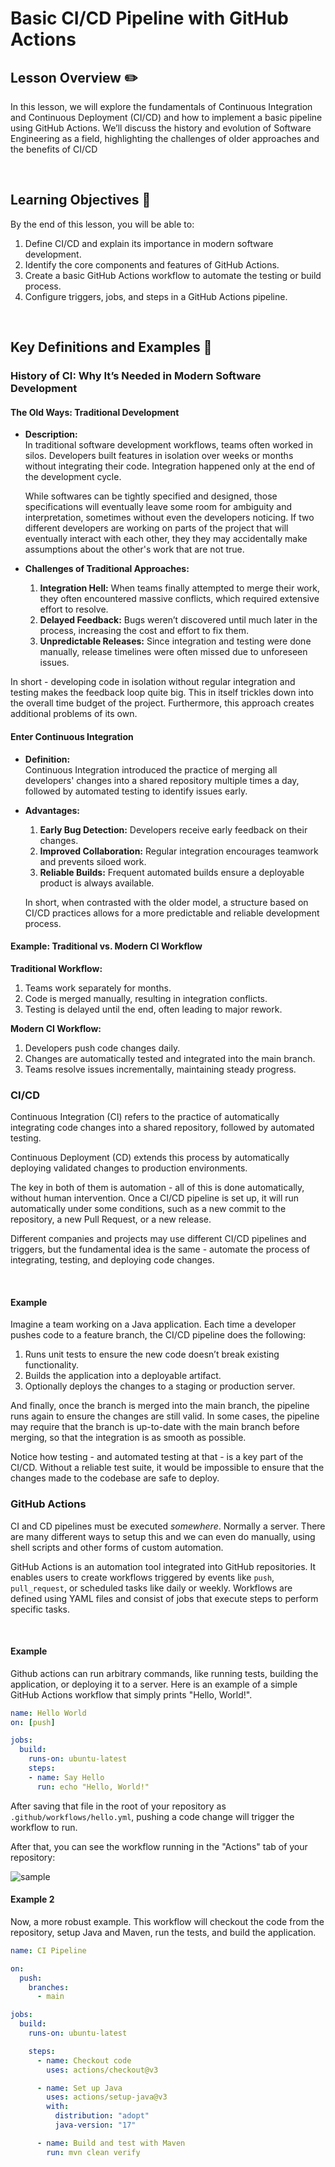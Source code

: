 # Basic CI/CD Pipeline with GitHub Actions

## Lesson Overview :pencil2:

In this lesson, we will explore the fundamentals of Continuous Integration and
Continuous Deployment (CI/CD) and how to implement a basic pipeline using
GitHub Actions.
We’ll discuss the history and evolution of Software Engineering as a field,
highlighting the challenges of older approaches and the benefits of CI/CD

<br>  <!-- don't remove -->

## Learning Objectives :notebook:

By the end of this lesson, you will be able to:

1. Define CI/CD and explain its importance in modern software development.
1. Identify the core components and features of GitHub Actions.
1. Create a basic GitHub Actions workflow to automate the testing or build process.
1. Configure triggers, jobs, and steps in a GitHub Actions pipeline.

<br>

## Key Definitions and Examples :key:

### History of CI: Why It’s Needed in Modern Software Development

#### The Old Ways: Traditional Development  
- **Description:**  
  In traditional software development workflows, teams often worked in silos.
  Developers built features in isolation over weeks or months without integrating
  their code. Integration happened only at the end of the development cycle.

  While softwares can be tightly specified and designed, those specifications
  will eventually leave some room for ambiguity and interpretation, sometimes
  without even the developers noticing. If two different developers are working
  on parts of the project that will eventually interact with each other, they
  they may accidentally make assumptions about the other's work that are not
  true.

- **Challenges of Traditional Approaches:**  
  1. **Integration Hell:** When teams finally attempted to merge their work,
    they often encountered massive conflicts, which required extensive effort to resolve.  
  2. **Delayed Feedback:** Bugs weren’t discovered until much later in the process,
    increasing the cost and effort to fix them.  
  3. **Unpredictable Releases:** Since integration and testing were done manually,
    release timelines were often missed due to unforeseen issues.  

In short - developing code in isolation without regular integration and testing
makes the feedback loop quite big. This in itself trickles down into the overall
time budget of the project. Furthermore, this approach creates additional
problems of its own.

#### Enter Continuous Integration  
- **Definition:**  
  Continuous Integration introduced the practice of merging all developers'
  changes into a shared repository multiple times a day,
  followed by automated testing to identify issues early.  

- **Advantages:**  
  1. **Early Bug Detection:** Developers receive early feedback on their changes.  
  2. **Improved Collaboration:** Regular integration encourages teamwork and prevents siloed work.  
  3. **Reliable Builds:** Frequent automated builds ensure a deployable product is always available.

  In short, when contrasted with the older model, a structure based on CI/CD
  practices allows for a more predictable and reliable development process.

#### Example: Traditional vs. Modern CI Workflow  
**Traditional Workflow:**  
1. Teams work separately for months.  
2. Code is merged manually, resulting in integration conflicts.  
3. Testing is delayed until the end, often leading to major rework.  

**Modern CI Workflow:**  
1. Developers push code changes daily.  
2. Changes are automatically tested and integrated into the main branch.  
3. Teams resolve issues incrementally, maintaining steady progress.  

### CI/CD

Continuous Integration (CI) refers to the practice of automatically integrating
code changes into a shared repository, followed by automated testing.

Continuous Deployment (CD) extends this process by automatically deploying
validated changes to production environments.

The key in both of them is automation - all of this is done automatically, without
human intervention. Once a CI/CD pipeline is set up, it will run automatically
under some conditions, such as a new commit to the repository, a new Pull Request,
or a new release.

Different companies and projects may use different CI/CD pipelines and triggers,
but the fundamental idea is the same - automate the process of integrating, testing,
and deploying code changes.

<br>  <!-- don't remove -->

#### Example

Imagine a team working on a Java application. Each time a developer pushes code
to a feature branch, the CI/CD pipeline does the following:

1. Runs unit tests to ensure the new code doesn’t break existing functionality.  
2. Builds the application into a deployable artifact.  
3. Optionally deploys the changes to a staging or production server.

And finally, once the branch is merged into the main branch, the pipeline runs
again to ensure the changes are still valid. In some cases, the pipeline may
require that the branch is up-to-date with the main branch before merging,
so that the integration is as smooth as possible.

Notice how testing - and automated testing at that - is a key part of the CI/CD.
Without a reliable test suite, it would be impossible to ensure that the changes
made to the codebase are safe to deploy.

### GitHub Actions

CI and CD pipelines must be executed _somewhere_. Normally a server. There are
many different ways to setup this and we can even do manually, using shell scripts
and other forms of custom automation.

GitHub Actions is an automation tool integrated into GitHub repositories.
It enables users to create workflows triggered by events like `push`, `pull_request`,
or scheduled tasks like daily or weekly.
Workflows are defined using YAML files and consist of jobs
that execute steps to perform specific tasks.  

<br>  <!-- don't remove -->

#### Example

Github actions can run arbitrary commands, like running tests, building the
application, or deploying it to a server. Here is an example of a simple
GitHub Actions workflow that simply prints "Hello, World!".

```yaml
name: Hello World
on: [push]

jobs:
  build:
    runs-on: ubuntu-latest
    steps:
    - name: Say Hello
      run: echo "Hello, World!"
```

After saving that file in the root of your repository as `.github/workflows/hello.yml`, pushing a code change will trigger the workflow to run.

After that, you can see the workflow running in the "Actions" tab of your repository:

![sample](images/gha1.png)

#### Example 2

Now, a more robust example. This workflow will checkout the code from the repository,
setup Java and Maven, run the tests, and build the application.


```yaml
name: CI Pipeline

on:
  push:
    branches:
      - main

jobs:
  build:
    runs-on: ubuntu-latest

    steps:
      - name: Checkout code
        uses: actions/checkout@v3

      - name: Set up Java
        uses: actions/setup-java@v3
        with:
          distribution: "adopt"
          java-version: "17"

      - name: Build and test with Maven
        run: mvn clean verify
```